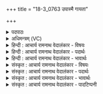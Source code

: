 +++
title = "18-3_0763 उपास्मै गायता"

+++
<details><summary>पदपाठः</summary>

उ꣡प꣢꣯। अ꣣स्मै। गायत। नरः। प꣡व꣢꣯मानाय। इ꣡न्द꣢꣯वे। अ꣣भि꣢। दे꣡वा꣢न्। इ꣡य꣢꣯क्षते। ७६३।
</details>

<details><summary>अधिमन्त्रम् (VC)</summary>

- पवमानः सोमः
- असितः काश्यपो देवलो वा
- गायत्री
- षड्जः
</details>

<details><summary>हिन्दी : आचार्य रामनाथ वेदालंकार - विषयः</summary>

तृतीय ऋचा उत्तरार्चिक के आरम्भ में क्रमाङ्क ६५१ पर परमात्मोपासना के विषय में तथा गुरुओं के शिष्यों के प्रति कर्तव्य के विषय में व्याख्यात की गयी थी। यहाँ जीवात्मा और राजा का विषय वर्णित करते हैं।
</details>

<details><summary>हिन्दी : आचार्य रामनाथ वेदालंकार - पदार्थः</summary>

पदार्थान्वय -  प्रथम—जीवात्मा के पक्ष में। हे (नरः) मनुष्यो ! तुम (देवान्) प्रकाशक मन, बुद्धि और ज्ञानेन्द्रिय रूप देवों में (अभि इयक्षते) परस्पर सङ्गति करानेवाले, (पवमानाय) मन को पवित्र करनेवाले (अस्मै) इस (इन्दवे) तेजस्वी जीवात्मा के लिए अर्थात् तेजस्वी जीवात्मा को लक्ष्य करके (गायत) उद्बोधन-गीत गाओ ॥ द्वितीय—राजा के पक्ष में। हे (नरः) राष्ट्र के प्रजाजनो ! तुम (देवान्) विद्वान् जनों की (अभि इयक्षते) पूजा करनेवाले, (पवमानाय) राष्ट्र के प्रदेशों में इधर-उधर सञ्चार करनेवाले (अस्मै) इस (इन्दवे) तेजस्वी, धन-धान्य-दूध आदि से राष्ट्रभूमि को सींचनेवाले राजा के लिए अर्थात् राजा को लक्ष्य करके (गायत) उद्बोधन-गीत तथा अभिनन्दन-गीत गाओ ॥३॥ इस मन्त्र में श्लेषालङ्कार है ॥३॥
</details>

<details><summary>हिन्दी : आचार्य रामनाथ वेदालंकार - भावार्थः</summary>

भावार्थ -  मनुष्यों को चाहिए कि अपने आत्मा को तथा स्वराष्ट्र के राजा को उद्बोधन देकर वैयक्तिक तथा राष्ट्रिय उन्नति करें ॥३॥ इस खण्ड में मनुष्यों के अभ्युदय और निःश्रेयस के लिए परमात्मा तथा राजा का वर्णन होने से इस खण्ड की पूर्व खण्ड के साथ सङ्गति है ॥ द्वितीय अध्याय में पञ्चम खण्ड समाप्त ॥
</details>

<details><summary>संस्कृत : आचार्य रामनाथ वेदालंकार - विषयः</summary>

तृतीया ऋग् उत्तरार्चिकारम्भे ६५१ क्रमाङ्के परमात्मोपासनाविषये गुरूणां शिष्यान् प्रति कर्त्तव्यविषये च व्याख्याता। अत्र जीवात्मनो नृपतेश्च विषयमाह।
</details>

<details><summary>संस्कृत : आचार्य रामनाथ वेदालंकार - पदार्थः</summary>

पदार्थान्वय -  प्रथमः—जीवात्मपक्षे। हे (नरः) मनुष्याः ! यूयम् (देवान्) प्रकाशकान् मनोबुद्धिज्ञानेन्द्रियरूपान् (अभि इयक्षते) परस्परं संगमयित्रे। [अत्र स्वार्थे सन्।] (पवमानाय) मनःपावित्र्यं कुर्वाणाय (अस्मै) एतस्मै (इन्दवे) दीप्तिमते जीवात्मने, दीप्तिमन्तं जीवात्मानमभिलक्ष्य इति भावः (गायत) उद्बोधनगीतानि प्रोच्चारयत ॥ द्वितीयः—नृपतिपक्षे। हे (नरः) राष्ट्रस्य प्रजाजनाः ! यूयम् (देवान्) विदुषो जनान् (अभि इयक्षते) पूजयते, (पवमानाय) राष्ट्रप्रदेशेषु इतस्ततः संचरते। [पवते गतिकर्मा निघं० २।१४।] (अस्मै) एतस्मै (इन्दवे) तेजस्विने धनधान्यदुग्धादिभिः राष्ट्रभूमिक्लेदकाय च नृपतये। [इन्दुः इन्धेरुनत्तेर्वा। निरु० १०।२७।] (गायत) प्रोद्बोधनगीतानि अभिनन्दनगीतानि च प्रोच्चारयत ॥३॥२ अत्र श्लेषालङ्कारः ॥३॥
</details>

<details><summary>संस्कृत : आचार्य रामनाथ वेदालंकार - भावार्थः</summary>

भावार्थ -  जनैः स्वात्मानं स्वकीयराष्ट्रस्य नृपतिं चोद्बोध्य वैयक्तिको राष्ट्रियश्चोत्कर्षः सम्पादनीयः ॥३॥ अस्मिन् खण्डे जनानामभ्युदयनिःश्रेयसार्थं परमात्मनो नृपतेश्च वर्णनादेतत्खण्डस्य पूर्वखण्डेन सह संगतिरस्ति ॥
</details>

<details><summary>संस्कृत : आचार्य रामनाथ वेदालंकार - पादटिप्पनी</summary>

टिप्पनी -   १. ऋ० ९।११।१, य० ३३।६२, ऋषिः देवलः, देवता सोमः। साम० ६५१। २. यजुर्भाष्ये दयानन्दर्षिर्मन्त्रमिमम् ‘अध्यापकाध्येतारः कथं वर्तेरन्’ इति विषये व्याख्यातवान्।
</details>